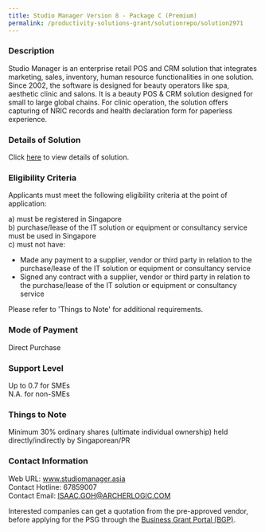 ```yaml
---
title: Studio Manager Version 8 - Package C (Premium)
permalink: /productivity-solutions-grant/solutionrepo/solution2971
---
```


### Description

Studio Manager is an enterprise retail POS and CRM solution that integrates marketing, sales, inventory, human resource functionalities in one solution. Since 2002, the software is designed for beauty operators like spa, aesthetic clinic and salons. It is a beauty POS & CRM solution designed for small to large global chains. For clinic operation, the solution offers capturing of NRIC records and health declaration form for paperless experience.

### Details of Solution

Click <a href='https://www.gobusiness.gov.sg/images/psg/Desensitised_Archer_Annex_3_Part_3.pdf' target='_blank' rel='noopener'>here</a> to view details of solution.

### Eligibility Criteria

Applicants must meet the following eligibility criteria at the point of application:

a) must be registered in Singapore <br>
b) purchase/lease of the IT solution or equipment or consultancy service must be used in Singapore <br>
c) must not have:
- Made any payment to a supplier, vendor or third party in relation to the purchase/lease of the IT solution or equipment or consultancy service
- Signed any contract with a supplier, vendor or third party in relation to the purchase/lease of the IT solution or equipment or consultancy service

Please refer to 'Things to Note' for additional requirements.

### Mode of Payment
Direct Purchase

### Support Level
Up to 0.7 for SMEs <br>
N.A. for non-SMEs

### Things to Note
Minimum 30% ordinary shares (ultimate individual ownership) held directly/indirectly by Singaporean/PR

### Contact Information
Web URL: www.studiomanager.asia <br>Contact Hotline: 67859007 <br>Contact Email: ISAAC.GOH@ARCHERLOGIC.COM <br>

Interested companies can get a quotation from the pre-approved vendor, before applying for the PSG through the <a target='_blank' rel='noopener' href='https://www.businessgrants.gov.sg/'>Business Grant Portal (BGP)</a>.
